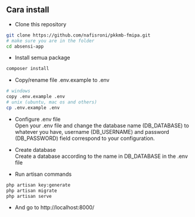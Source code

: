 ## Cara install

-   Clone this repository

```sh
git clone https://github.com/nafisroni/pkkmb-fmipa.git
# make sure you are in the folder
cd absensi-app
```

-   Install semua package

```sh
composer install
```

-   Copy/rename file .env.example to .env

```sh
# windows
copy .env.example .env
# unix (ubuntu, mac os and others)
cp .env.example .env
```

-   Configure .env file
    <br>
    Open your .env file and change the database name (DB_DATABASE) to whatever you have, username (DB_USERNAME) and password (DB_PASSWORD) field correspond to your configuration.

-   Create database
    <br>
    Create a database according to the name in DB_DATABASE in the .env file

-   Run artisan commands

```sh
php artisan key:generate
php artisan migrate
php artisan serve
```
-   And go to http://localhost:8000/
